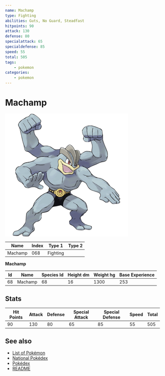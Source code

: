 ```yaml
---
name: Machamp
type: Fighting
abilities: Guts, No Guard, Steadfast
hitpoints: 90
attack: 130
defense: 80
specialattack: 65
specialdefense: 85
speed: 55
total: 505
tags:
    - pokemon
categories:
    - pokemon
---
```


# Machamp


![Machamp](images/068.png)

| **Name** | **Index** | **Type 1** | **Type 2** |
|----|----|----|----|
| Machamp | 068 | Fighting  |  |

**Machamp** 




| **Id** | **Name** | **Species Id** | **Height dm** | **Weight hg** | **Base Experience** |
|--------|----------|----------------|------------|------------|---------------------|
| 68 | Machamp | 68 | 16 | 1300 | 253 |



## Stats

| **Hit Points** | **Attack** | **Defense** | **Special Attack** | **Special Defense** | **Speed** | **Total** |
|----------------|------------|-------------|--------------------|---------------------|-----------|-----------|
| 90 | 130 | 80 | 65 | 85 | 55 | 505 |

## See also

- [List of Pokémon](../pokemon.md)
- [National Pokédex](../national_pokedex.md)
- [Pokédex](../pokedex.md)
- [README](../README.md)
